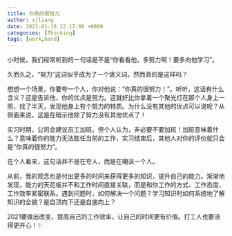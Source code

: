 ```yaml
---
title: 你真的很努力
author: xjliang
date: 2021-01-18 22:17:00 +0800
categories: [Thinking]
tags: [work,hard]
---
```


小时候，我们经常听到的一句话是不是“你看看他，多努力啊！要多向他学习”。

久而久之，“努力”这词似乎成为了一个褒义词。然而真的是这样吗？

想想一个场景，你要夸一个人，你对他说：“你真的很努力！”。听听，这话有什么含义？这是告诉他，你的优点是努力。这就好比你拿着一个聚光灯在那个人身上一照，找了半天，发现他身上有个努力的特质。为什么没有其他的优点可以说呢？从侧面来说，这是在暗示他除了努力没有其他优点了！

实习时期，公司会建议员工加班。但个人认为，非必要不要加班！加班意味着什么？意味着你的能力无法胜任当前的工作，实习结束后，其他人对你的评价就只会是“你真的很努力”。

在个人看来，这句话并不是在夸人，而是在嘲讽一个人。

从前，我的观念也是付出更多的时间来获得更多的知识，提升自己的能力。渐渐地发现，能力的天花板并不和工作时间直接关联，而是和你工作的方式、工作态度、工作效率紧密联系。遇到问题时，如何解决一个问题？学习知识时如何系统地了解知识的全貌？是自顶向下还是自底向上？

2021要做出改变，提高自己的工作效率，让自己的时间更有价值。打工人也要活得更开心！:sparkles: